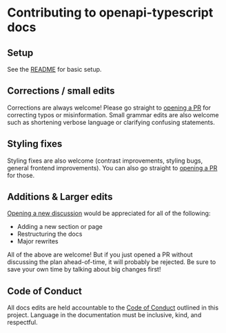 # Contributing to openapi-typescript docs

## Setup

See the [README](./README.md) for basic setup.

## Corrections / small edits

Corrections are always welcome! Please go straight to [opening a PR](https://github.com/drwpow/openapi-typescript/pulls) for correcting typos or misinformation. Small grammar edits are also welcome such as shortening verbose language or clarifying confusing statements.

## Styling fixes

Styling fixes are also welcome (contrast improvements, styling bugs, general frontend improvements). You can also go straight to [opening a PR](https://github.com/drwpow/openapi-typescript/pulls) for those.

## Additions & Larger edits

[Opening a new discussion](https://github.com/drwpow/openapi-typescript/discussions) would be appreciated for all of the following:

- Adding a new section or page
- Restructuring the docs
- Major rewrites

All of the above are welcome! But if you just opened a PR without discussing the plan ahead-of-time, it will probably be rejected. Be sure to save your own time by talking about big changes first!

## Code of Conduct

All docs edits are held accountable to the [Code of Conduct](../../CODE_OF_CONDUCT.md) outlined in this project. Language in the documentation must be inclusive, kind, and respectful.
